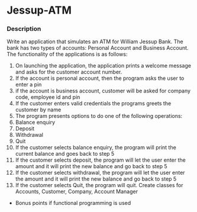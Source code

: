 # Jessup-ATM

### Description
Write an application that simulates an ATM for William Jessup Bank. The bank has two types of
accounts: Personal Account and Business Account. The functionality of the applications is as
follows:
1. On launching the application, the application prints a welcome message and asks for the
customer account number.
2. If the account is personal account, then the program asks the user to enter a pin
3. if the account is business account, customer will be asked for company code, employee id
and pin
4. If the customer enters valid credentials the programs greets the customer by name
5. The program presents options to do one of the following operations:
  1. Balance enquiry
  2. Deposit
  3. Withdrawal
  4. Quit
6. If the customer selects balance enquiry, the program will print the current balance and goes
back to step 5
7. If the customer selects deposit, the program will let the user enter the amount and it will
print the new balance and go back to step 5
8. If the customer selects withdrawal, the program will let the user enter the amount and it will
print the new balance and go back to step 5
9. If the customer selects Quit, the program will quit.
Create classes for Accounts, Customer, Company, Account Manager
* Bonus points if functional programming is used
